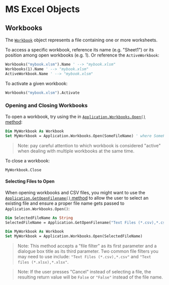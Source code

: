 # MS Excel Objects

## Workbooks

The [`Workbook`](https://msdn.microsoft.com/en-us/vba/excel-vba/articles/workbook-object-excel) object represents a file containing one or more worksheets.

To access a specific workbook, reference its name (e.g. "Sheet1") or its position among open workbooks (e.g. 1). Or reference the `ActiveWorkbook`:

```vb
Workbooks("mybook.xlsm").Name ' --> "mybook.xlsm"
Workbooks(1).Name ' --> "mybook.xlsm"
ActiveWorkbook.Name ' --> "mybook.xlsm"
```

To activate a given workbook:

```vb
Workbooks("mybook.xlsm").Activate
```

### Opening and Closing Workbooks

To open a workbook, try using the in [`Application.Workbooks.Open()` method](https://msdn.microsoft.com/en-us/vba/excel-vba/articles/workbooks-open-method-excel):

```vb
Dim MyWorkbook As Workbook
Set MyWorkbook = Application.Workbooks.Open(SomeFileName) ' where SomeFileName is the path of a local file openable by MS Excel
```

> Note: pay careful attention to which workbook is considered "active" when dealing with multiple workbooks at the same time.

To close a workbook:

```vb
MyWorkbook.Close
```

#### Selecting Files to Open

When opening workbooks and CSV files, you might want to use the [`Application.GetOpenFilename()` method](https://msdn.microsoft.com/en-us/vba/excel-vba/articles/application-getopenfilename-method-excel) to allow the user to select an existing file and ensure a proper file name gets passed to `Application.Workbooks.Open()`:

```vb
Dim SelectedFileName As String
SelectedFileName = Application.GetOpenFilename("Text Files (*.csv),*.csv", , "Please select a CSV file representing monthly sales data...")

Dim MyWorkbook As Workbook
Set MyWorkbook = Application.Workbooks.Open(SelectedFileName)
```

> Note: This method accepts a "file filter" as its first parameter and a dialogue box title as its third parameter. Two common file filters you may need to use include: `"Text Files (*.csv),*.csv"` and `"Text files (*.xlsx),*.xlsx"`.

> Note: If the user presses "Cancel" instead of selecting a file, the resulting return value will be `False` or `"False"` instead of the file name.
